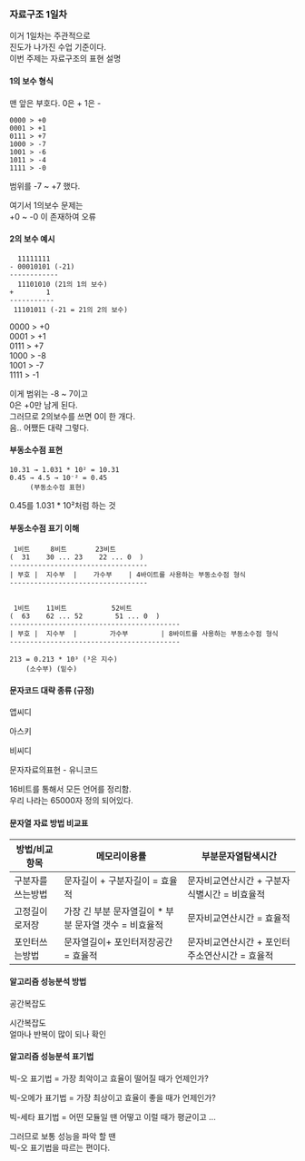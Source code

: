 ### 자료구조 1일차 

이거 1일차는 주관적으로  
진도가 나가진 수업 기준이다.  
이번 주제는 자료구조의 표현 설명  

#### 1의 보수 형식 

맨 앞은 부호다. 
0은 + 1은 -  
```
0000 > +0  
0001 > +1  
0111 > +7  
1000 > -7  
1001 > -6  
1011 > -4  
1111 > -0  
```
범위를 -7 ~ +7 했다.  
  
여기서 1의보수 문제는  
+0 ~ -0 이 존재하여 오류   

#### 2의 보수 예시 
```
  11111111 
- 00010101 (-21) 
------------ 
  11101010 (21의 1의 보수)  
+        1
-----------
 11101011 (-21 = 21의 2의 보수)
```
  
0000 > +0  
0001 > +1  
0111 > +7  
1000 > -8  
1001 > -7  
1111 > -1  
  
이게 범위는 -8 ~ 7이고  
0은 +0만 남게 된다.  
그러므로 2의보수를 쓰면 0이 한 개다.  
음.. 어쨌든 대략 그렇다.  

#### 부동소수점 표현 
```
10.31 → 1.031 * 10² = 10.31  
0.45 → 4.5 → 10⁻² = 0.45  
     (부동소수점 표현) 
```
0.45를 1.031 * 10²처럼 하는 것  

#### 부동소수점 표기 이해 
```
 1비트     8비트       23비트 
(  31    30 ... 23    22 ... 0  ) 
----------------------------------
| 부호 |  지수부  |    가수부    | 4바이트를 사용하는 부동소수점 형식 
---------------------------------- 


 1비트    11비트           52비트 
(  63    62 ... 52        51 ... 0  ) 
------------------------------------------
| 부호 |  지수부  |        가수부        | 8바이트를 사용하는 부동소수점 형식 
------------------------------------------

213 = 0.213 * 10³ (³은 지수) 
    (소수부) (밑수)

```

#### 문자코드 대략 종류 (규정) 

앱씨디  
  
아스키  
  
비씨디  
  
문자자료의표현 - 유니코드  
  
16비트를 통해서 모든 언어를 정리함.  
우리 나라는 65000자 정의 되어있다.  
  
#### 문자열 자료 방법 비교표 

|방법/비교항목|메모리이용률|부분문자열탐색시간|
|------|---|---|
|구분자를쓰는방법|문자길이 + 구분자길이 = 효율적|문자비교연산시간 + 구분자식별시간 = 비효율적|
|고정길이로저장|가장 긴 부분 문자열길이 * 부분 문자열 갯수 = 비효율적|문자비교연산시간 = 효율적|
|포인터쓰는방법|문자열길이+ 포인터저장공간 = 효율적|문자비교연산시간 + 포인터주소연산시간 = 효율적|
  
#### 알고리즘 성능분석 방법 

공간복잡도 

시간복잡도  
얼마나 반복이 많이 되나 확인  

#### 알고리즘 성능분석 표기법 

빅-오 표기법 = 가장 최악이고 효율이 떨어질 때가 언제인가?  

빅-오메가 표기법 = 가장 최상이고 효율이 좋을 때가 언제인가?  

빅-세타 표기법 = 어떤 모듈일 땐 어떻고 이럴 때가 평균이고 ...  
  
그러므로 보통 성능을 파악 할 땐  
빅-오 표기법을 따르는 편이다.  
